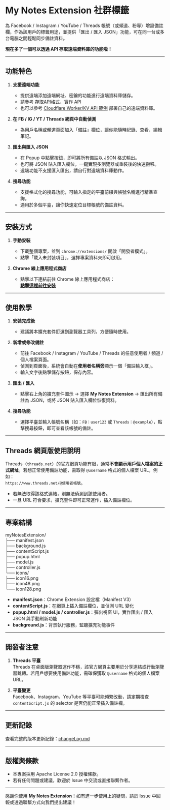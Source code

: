 # My Notes Extension 社群標籤

為 Facebook / Instagram / YouTube / Threads 帳號（或頻道、粉專）增設備註欄，作為該用戶的標籤用途，並提供「匯出 / 匯入 JSON」功能，可在同一台或多台電腦之間輕鬆同步備註資料。

**現在多了一個可以透過 API 存取遠端資料庫的功能啦！**

---

## 功能特色
1. **支援遠端功能**
   - 提供遠端添加遠端網址、密鑰的功能進行遠端資料庫儲存。
   - 請參考 [存取API格式](https://github.com/lazyjerry/My-Notes-Extension-Remote/blob/master/README.md)，實作 API
   - 也可以參考 [Cloudflare Worker/KV API 範例](https://github.com/lazyjerry/My-Notes-Extension-Remote/tree/master) 部署自己的遠端資料庫。
2. **在 FB / IG / YT / Threads 網頁中自動偵測**  
   - 為用戶名稱或頻道頁面加入「備註」欄位，讓你能隨時紀錄、查看、編輯筆記。

3. **匯出與匯入 JSON**  
   - 在 Popup 中點擊按鈕，即可將所有備註以 JSON 格式輸出。  
   - 也可將 JSON 貼入匯入欄位，一鍵實現多瀏覽器或重裝後的快速搬移。
   - 遠端功能不支援匯入匯出，請自行對遠端資料庫動作。

4. **搜尋功能**  
   - 支援格式化的搜尋功能，可輸入指定的平臺前綴與帳號名稱進行精準查詢。  
   - 適用於多個平臺，讓你快速定位目標帳號的備註資料。

---

## 安裝方式

1. **手動安裝**  
   - 下載整個專案，並到 `chrome://extensions/` 開啟「開發者模式」。  
   - 點擊「載入未封裝項目」，選擇專案資料夾即可啟用。

2. **Chrome 線上應用程式商店**  
   - 點擊以下連結前往 Chrome 線上應用程式商店：  
     [**點擊這裡前往安裝**](https://chromewebstore.google.com/detail/my-notes-extension/njnkpkkcpcfdjjgminnlkfmjegjpojoe?authuser=0&hl=zh-TW) 

---

## 使用教學

1. **安裝完成後**  
   - 建議將本擴充套件釘選到瀏覽器工具列，方便隨時使用。

2. **新增或修改備註**  
   - 前往 Facebook / Instagram / YouTube / Threads 的任意使用者 / 頻道 / 個人檔案頁面。  
   - 偵測到頁面後，系統會自動在**使用者名稱旁**顯示一個「備註輸入框」。  
   - 輸入文字後點擊儲存按鈕，保存內容。

3. **匯出 / 匯入**  
   - 點擊右上角的擴充套件圖示 → 選擇 **My Notes Extension** → 匯出所有備註為 JSON，或將 JSON 貼入匯入欄位恢復資料。

4. **搜尋功能**  
   - 選擇平臺並輸入帳號名稱（如：`FB｜user123` 或 `Threads｜@example`），點擊搜尋按鈕，即可查看該帳號的備註。

---

## Threads 網頁版使用說明

Threads（`threads.net`）的官方網頁功能有限，通常**不會顯示用戶個人檔案的正式網址**。若想正常使用備註功能，需取得 `@username` 格式的個人檔案 URL，例如：  
`https://www.threads.net/@使用者帳號`。  
- 若無法取得該格式連結，則無法偵測到該使用者。  
- 一旦 URL 符合要求，擴充套件即可正常運作，插入備註欄位。

---

## 專案結構

myNotesExtension/  
├── manifest.json  
├── background.js  
├── contentScript.js  
├── popup.html  
├── model.js  
├── controller.js  
└── icons/  
    ├── icon16.png  
    ├── icon48.png  
    └── icon128.png  

- **manifest.json**：Chrome Extension 設定檔（Manifest V3）  
- **contentScript.js**：在網頁上插入備註欄位，並偵測 URL 變化  
- **popup.html / model.js / controller.js**：彈出視窗 UI，實作匯出 / 匯入 JSON 與手動刷新功能  
- **background.js**：背景執行服務，監聽擴充功能事件  

---

## 開發者注意

1. **Threads 平臺**  
   Threads 在桌面版瀏覽器運作不穩，該官方網頁主要用於分享連結或行動瀏覽器跳轉。若用戶想要使用備註功能，需確保獲取 `@username` 格式的個人檔案 URL。

2. **平臺變更**  
   Facebook、Instagram、YouTube 等平臺可能頻繁改動，請定期檢查 `contentScript.js` 的 selector 是否仍能正常插入備註欄。

---

## **更新記錄**

查看完整的版本更新記錄：[changeLog.md](https://github.com/lazyjerry/My-Notes-Extension/blob/main/changeLog.md)

---

## 版權與條款

- 本專案採用 Apache License 2.0 授權條款。  
- 若有任何問題或建議，歡迎於 Issue 中交流或直接聯繫作者。

---

感謝你使用 **My Notes Extension**！如有進一步使用上的疑問，請於 Issue 中回報或透過聯繫方式向我們提出建議！

